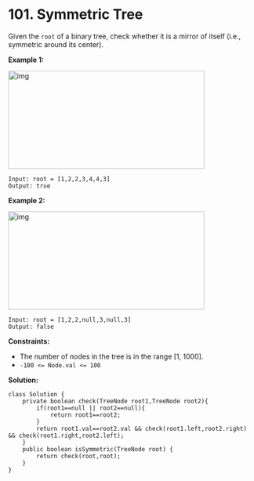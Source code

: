 # 101. Symmetric Tree

Given the `root` of a binary tree, check whether it is a mirror of itself (i.e., symmetric around its center).

**Example 1:**

<img src="https://assets.leetcode.com/uploads/2021/02/19/symtree1.jpg" alt="img" style="height: 200px; width: 400px;"/>

```
Input: root = [1,2,2,3,4,4,3]
Output: true
```
**Example 2:**

<img src="https://assets.leetcode.com/uploads/2021/02/19/symtree2.jpg" alt="img" style="height: 200px; width: 400px;"/>

```
Input: root = [1,2,2,null,3,null,3]
Output: false
``` 

**Constraints:**

* The number of nodes in the tree is in the range [1, 1000].
* `-100 <= Node.val <= 100`

**Solution:**
```
class Solution {
    private boolean check(TreeNode root1,TreeNode root2){
        if(root1==null || root2==null){
            return root1==root2;
        }
        return root1.val==root2.val && check(root1.left,root2.right) && check(root1.right,root2.left);
    }
    public boolean isSymmetric(TreeNode root) {
        return check(root,root);
    }
}
```
